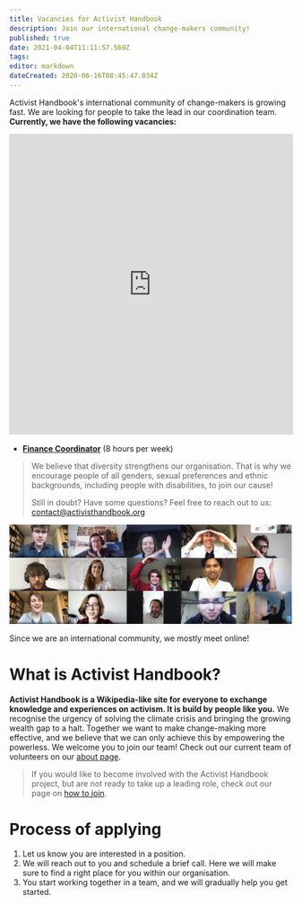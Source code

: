 ```yaml
---
title: Vacancies for Activist Handbook
description: Join our international change-makers community!
published: true
date: 2021-04-04T11:11:57.569Z
tags: 
editor: markdown
dateCreated: 2020-06-16T08:45:47.034Z
---
```


Activist Handbook's international community of change-makers is growing fast. We are looking for people to take the lead in our coordination team. **Currently, we have the following vacancies:**

<iframe class="airtable-embed" src="https://airtable.com/embed/shr6GqOJ7587fNbEn?backgroundColor=purple" frameborder="0" onmousewheel="" width="100%" height="533" style="background: transparent; border: 1px solid #ccc;"></iframe>

-   [**Finance Coordinator**](finance-coordinator) (8 hours per week)

> We believe that diversity strengthens our organisation. That is why we encourage people of all genders, sexual preferences and ethnic backgrounds, including people with disabilities, to join our cause!
> 
> Still in doubt? Have some questions? Feel free to reach out to us: [contact@activisthandbook.org](mailto:contact@activisthandbook.org)

![](/collage.png)

Since we are an international community, we mostly meet online!

# What is Activist Handbook?

**Activist Handbook is a Wikipedia-like site for everyone to exchange knowledge and experiences on activism. It is build by people like you.** We recognise the urgency of solving the climate crisis and bringing the growing wealth gap to a halt. Together we want to make change-making more effective, and we believe that we can only achieve this by empowering the powerless. We welcome you to join our team! Check out our current team of volunteers on our [about page](/en/about).

> If you would like to become involved with the Activist Handbook project, but are not ready to take up a leading role, check out our page on [how to join](/join).

# Process of applying

1.  Let us know you are interested in a position.
2.  We will reach out to you and schedule a brief call. Here we will make sure to find a right place for you within our organisation.
3.  You start working together in a team, and we will gradually help you get started.